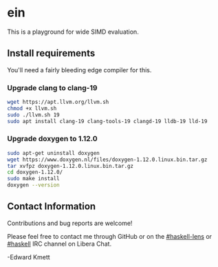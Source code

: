 # ein

This is a playground for wide SIMD evaluation.

## Install requirements

You'll need a fairly bleeding edge compiler for this.

### Upgrade clang to clang-19

```bash
wget https://apt.llvm.org/llvm.sh
chmod +x llvm.sh
sudo ./llvm.sh 19
sudo apt install clang-19 clang-tools-19 clangd-19 lldb-19 lld-19
```

### Upgrade doxygen to 1.12.0

```bash
sudo apt-get uninstall doxygen
wget https://www.doxygen.nl/files/doxygen-1.12.0.linux.bin.tar.gz
tar xvfpz doxygen-1.12.0.linux.bin.tar.gz
cd doxygen-1.12.0/
sudo make install
doxygen --version
```

## Contact Information

Contributions and bug reports are welcome!

Please feel free to contact me through GitHub or on the [#haskell-lens](https://web.libera.chat/#haskell-lens) or [#haskell](https://web.libera.chat/#haskell) IRC channel on Libera Chat.

-Edward Kmett
